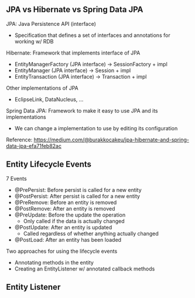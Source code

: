 ## JPA vs Hibernate vs Spring Data JPA

JPA: Java Persistence API (interface)
- Specification that defines a set of interfaces and annotations for working w/ RDB

Hibernate: Framework that implements interface of JPA
- EntityManagerFactory (JPA interface) → SessionFactory + impl
- EntityManager (JPA interface) → Session + impl
- EntityTransaction (JPA interface) → Transaction + impl

Other implementations of JPA
- EclipseLink, DataNucleus, …

Spring Data JPA: Framework to make it easy to use JPA and its implementations
- We can change a implementation to use by editing its configuration

Reference: https://medium.com/@burakkocakeu/jpa-hibernate-and-spring-data-jpa-efa71feb82ac

## Entity Lifecycle Events

7 Events

- @PrePersist: Before persist is called for a new entity
- @PostPersist: After persist is called for a new entity
- @PreRemove: Before an entity is removed
- @PostRemove: After an entity is removed
- @PreUpdate: Before the update the operation
    - Only called if the data is actually changed
- @PostUpdate: After an entity is updated
    - Called regardless of whether anything actually changed
- @PostLoad: After an entity has been loaded

Two approaches for using the lifecycle events

- Annotating methods in the entity
- Creating an EntityListener w/ annotated callback methods

## Entity Listener